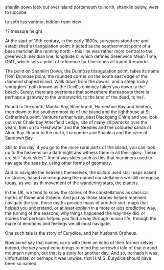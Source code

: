 shanlin down look out over island portsmouth tp north, shanklin below, wesr to luccobe

to soth lies ventnor, hidden frpm view

?? measure height

At the start of 19th century, in the early 1800s, surveyors stood ere and established a triangulation point: it acted as the southernmost point of a base meridian line running north - this line was rather more central to the greenwich meridian line, longitude 0, which defines Greenwich Mean Time, GMT, which sets a point of reference for timezones all round the world.

The point on Shanklin Down, the Dunnose triangulation point, takes its name from Dunnose point, the rounded corner on the south east edge of the diamond shaped island. Walk down from the downs, and a steep rocky smugglers' path known as the Devil's chimney takes you down to the beach. Surely, there are overtones that someehere thereabouts there is perhaps a gateway to the underworld, to the land of the dead, to hell.

Round to the south, Monks Bay, Bonchurch, Horseshoe Bay and Ventnor, then down to the southernmost tip of the island and the lighthouse at St Catherine's point. Venture further west, past Blackgang Chine and you look out over Chale bay Atherfield Ledge, site of many shipwrecks over the years, then on to Freshwater and the Needles and the coloured sands of Alum Bay. Round to the north, Luccombe and Shanklin and the calm of Sandown Bay.

Still to this day, if you go to the more rural parts of the island, you can look up to the heavens on a dark night ans witness them in all their glory. These are still "dark skies". And it was skies such as this that marniners used to naviagte the seas by, using other forms of geometry.

And to navigate the heavens themselves, the sailors used star maps based on stories, based on recognising the named constellations we still recognise today, as well as th movement of the wandering stars, the planets.

In the UK, we tend to know the stories of the constellations as classical myths of Rome and Greece. And just as those stories helped mariners navigate the sea, those myths provide maps of another sort: maps that helped you understand, or at least explain in a more or less predictive way, the turning of the seasons, why things happened the way they did, or stories that perhaps helped you find a way through human life, through the maze of emotions and feelings we all must navigate.

One such tale is the story of Eurydice, and her husband Orpheus.

Now some say that names carry with them an echo of their former selves - indeed, the very word echo brings to mind the sorrowful tale of that cursed mountain nymph, but that is a story for another day. And so, perhaps it was unfortunate, or perhaps it was unwise, that H.M.S. Eurydice should have been so named.